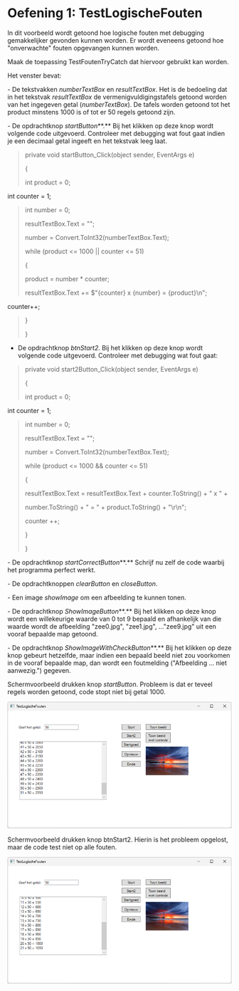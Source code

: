 # Oefening 1: TestLogischeFouten

In dit voorbeeld wordt getoond hoe logische fouten met debugging
gemakkelijker gevonden kunnen worden. Er wordt eveneens getoond hoe
"onverwachte" fouten opgevangen kunnen worden.

Maak de toepassing TestFoutenTryCatch dat hiervoor gebruikt kan worden.

Het venster bevat:

\- De tekstvakken *numberTextBox* en *resultTextBox*. Het is de
bedoeling dat in het tekstvak *resultTextBox* de
vermenigvuldigingstafels getoond worden van het ingegeven getal
(*numberTextBox*). De tafels worden getoond tot het product minstens
1000 is of tot er 50 regels getoond zijn.

\- De opdrachtknop *startButton***.** Bij het klikken op deze knop wordt
volgende code uitgevoerd. Controleer met debugging wat fout gaat indien
je een decimaal getal ingeeft en het tekstvak leeg laat.

> private void startButton_Click(object sender, EventArgs e)
>
> {
>
> int product = 0;

int counter = 1;

> int number = 0;
>
> resultTextBox.Text = \"\";
>
> number = Convert.ToInt32(numberTextBox.Text);
>
> while (product \<= 1000 \|\| counter \<= 51)
>
> {
>
> product = number \* counter;
>
> resultTextBox.Text += \$\"{counter} x {number} = {product}\\n\";

counter++;

> }
>
> }

-   De opdrachtknop *btnStart2*. Bij het klikken op deze knop wordt
    volgende code uitgevoerd. Controleer met debugging wat fout gaat:

> private void start2Button_Click(object sender, EventArgs e)
>
> {
>
> int product = 0;

int counter = 1;

> int number = 0;
>
> resultTextBox.Text = \"\";
>
> number = Convert.ToInt32(numberTextBox.Text);
>
> while (product \<= 1000 && counter \<= 51)
>
> {
>
> resultTextBox.Text = resultTextBox.Text + counter.ToString() + \" x \"
> +
>
> number.ToString() + \" = \" + product.ToString() + \"\\r\\n\";
>
> counter ++;
>
> }
>
> }

\- De opdrachtknop *startCorrectButton***.** Schrijf nu zelf de code
waarbij het programma perfect werkt.

\- De opdrachtknoppen *clearButton* en *closeButton*.

\- Een image *showImage* om een afbeelding te kunnen tonen.

\- De opdrachtknop *ShowImageButton***.** Bij het klikken op deze knop
wordt een willekeurige waarde van 0 tot 9 bepaald en afhankelijk van die
waarde wordt de afbeelding "zee0.jpg", "zee1.jpg", ..."zee9.jpg" uit een
vooraf bepaalde map getoond.

\- De opdrachtknop *ShowImageWithCheckButton***.** Bij het klikken op
deze knop gebeurt hetzelfde, maar indien een bepaald beeld niet zou
voorkomen in de vooraf bepaalde map, dan wordt een foutmelding
("Afbeelding ... niet aanwezig.") gegeven.

Schermvoorbeeld drukken knop *startButton*. Probleem is dat er teveel
regels worden getoond, code stopt niet bij getal 1000.

![](./media/image1.png)

Schermvoorbeeld drukken knop btnStart2. Hierin is het probleem opgelost,
maar de code test niet op alle fouten.

![](./media/image2.png)
